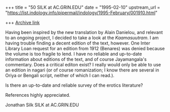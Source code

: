 +++
title = "50 SILK at AC.GRIN.EDU"
date = "1995-02-10"
upstream_url = "https://list.indology.info/pipermail/indology/1995-February/001910.html"

+++
[Archive link](https://list.indology.info/pipermail/indology/1995-February/001910.html)

Having been inspired by the new translation by Alain Danielou, and relevant
to an ongoing project, I decided to take a look at the _Kaamasuutram_.  I
am having trouble finding a decent edition of the text, however.   One
Inter Library Loan request for an edition from 1912 (Benares) was denied
because the volume is too fragile to lend.  I have no reliable and
up-to-date information about editions of the text, and of course
Jayamangala's commentary.  Does a critical editon exist?  I really would
only be able to use an edition in nagari (or of course romanization; I know
there are several in Oriya or Bengali script, neither of which I can
read.).

Is there an up-to-date and reliable survey of the erotics literature?

References highly appreciated.

Jonathan Silk
SILK at AC.GRIN.EDU







